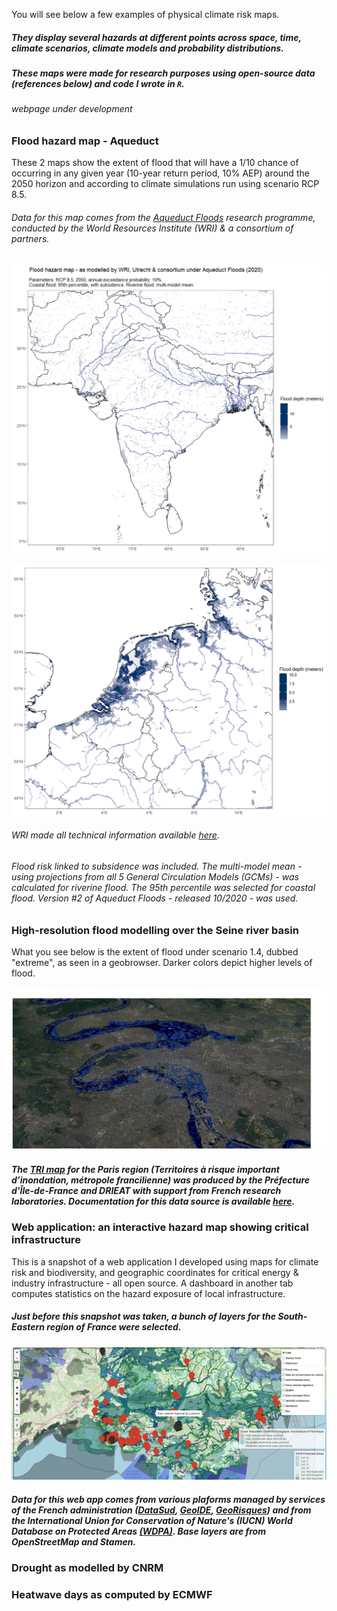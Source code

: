 You will see below a few examples of physical climate risk maps.

##### They display several hazards at different points across space, time, climate scenarios, climate models and probability distributions. 

##### These maps were made for research purposes using open-source data (references below) and code I wrote in `R`.

###### *webpage under development*

### Flood hazard map - Aqueduct

These 2 maps show the extent of flood that will have a 1/10 chance of occurring in any given year (10-year return period, 10% AEP) around the 2050 horizon and according to climate simulations run using scenario RCP 8.5.

###### Data for this map comes from the [Aqueduct Floods](https://www.wri.org/aqueduct/floods) research programme, conducted by the World Resources Institute (WRI) & a consortium of partners.

![Image1](/map_india.png)

![Image1](/map_nl.png)

###### WRI made all technical information available [here](https://www.wri.org/research/aqueduct-floods-methodology).

###### Flood risk linked to subsidence was included. The multi-model mean - using projections from all 5 General Circulation Models (GCMs) - was calculated for riverine flood. The 95th percentile was selected for coastal flood. Version #2 of Aqueduct Floods - released 10/2020 - was used.


### High-resolution flood modelling over the Seine river basin

What you see below is the extent of flood under scenario 1.4, dubbed "extreme", as seen in a geobrowser. Darker colors depict higher levels of flood.

![Image2](/image001.jpg)

##### The [TRI map](http://www.driee.ile-de-france.developpement-durable.gouv.fr/tri-de-la-metropole-francilienne-a1769.html) for the Paris region (Territoires à risque important d’inondation, métropole francilienne) was produced by the Préfecture d'Île-de-France and DRIEAT with support from French research laboratories. Documentation for this data source is available [here](http://webissimo.developpement-durable.gouv.fr/IMG/pdf/20170209_atlas_idf_a3_paysage_document_principal_cle5be11d.pdf).



### Web application: an interactive hazard map showing critical infrastructure

This is a snapshot of a web application I developed using maps for climate risk and biodiversity, and geographic coordinates for critical energy & industry infrastructure - all open source. A dashboard in another tab computes statistics on the hazard exposure of local infrastructure. 

##### Just before this snapshot was taken, a bunch of layers for the South-Eastern region of France were selected.

![Image3](/snap_app.png)

##### Data for this web app comes from various plaforms managed by services of the French administration ([DataSud](https://www.datasud.fr/), [GeoIDE](http://carto.geo-ide.application.developpement-durable.gouv.fr/1131/environnement.map), [GeoRisques](https://www.georisques.gouv.fr/donnees/bases-de-donnees)) and from the International Union for Conservation of Nature's (IUCN) World Database on Protected Areas [(WDPA)](https://www.iucn.org/theme/protected-areas/our-work/quality-and-effectiveness/world-database-protected-areas-wdpa). Base layers are from OpenStreetMap and Stamen.




### Drought as modelled by CNRM


### Heatwave days as computed by ECMWF







